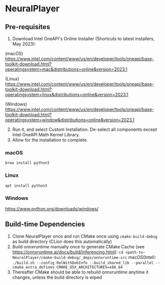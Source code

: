# NeuralPlayer

## Pre-requisites
1. Download Intel OneAPI's Online Installer (Shortcuts to latest installers, May 2023):
 
(macOS) https://www.intel.com/content/www/us/en/developer/tools/oneapi/base-toolkit-download.html?operatingsystem=mac&distributions=online&version=2023.1

(Linux) https://www.intel.com/content/www/us/en/developer/tools/oneapi/base-toolkit-download.html?operatingsystem=linux&distributions=online&version=2023.1

(Windows) https://www.intel.com/content/www/us/en/developer/tools/oneapi/base-toolkit-download.html?operatingsystem=window&distributions=online&version=2023.1

2. Run it, and select Custom Installation. De-select all components except Intel OneAPI Math Kernel Library.
3. Allow for the installation to complete.

### macOS
```
brew install python3
```

### Linux
```
apt install python3
```
### Windows
https://www.python.org/downloads/windows/

## Build-time Dependencies 
1. Clone NeuralPlayer once and run CMake once using ```cmake-build-debug``` as build directory (CLion does this automatically)
2. Build onnxruntime manually once to generate CMake Cache (see https://onnxruntime.ai/docs/build/inferencing.html):
``` cd <path-to-NeuralPlayer/cmake-build-debug/_deps/onnxruntime-src ```
macOS(Intel): ``` ./build.sh --config RelWithDebInfo --build_shared_lib --parallel --cmake_extra_defines CMAKE_OSX_ARCHITECTURES=x86_64 ```
3. Thereafter CMake should be able to rebuild onnxruntime anytime it changes, unless the build directory is wiped
